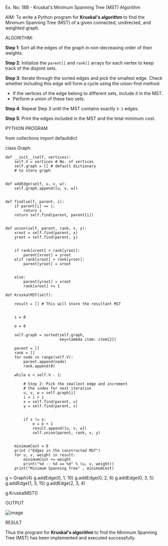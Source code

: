 Ex. No: 18B - Kruskal's Minimum Spanning Tree (MST) Algorithm

AIM:
To write a Python program for **Kruskal's algorithm** to find the Minimum Spanning Tree (MST) of a given connected, undirected, and weighted graph.

ALGORITHM:

**Step 1**: Sort all the edges of the graph in non-decreasing order of their weights.

**Step 2**: Initialize the `parent[]` and `rank[]` arrays for each vertex to keep track of the disjoint sets.

**Step 3**: Iterate through the sorted edges and pick the smallest edge. Check whether including this edge will form a cycle using the union-find method:
- If the vertices of the edge belong to different sets, include it in the MST.
- Perform a union of these two sets.

**Step 4**: Repeat Step 3 until the MST contains exactly `V-1` edges.

**Step 5**: Print the edges included in the MST and the total minimum cost.

PYTHON PROGRAM



from collections import defaultdict




class Graph:

	def __init__(self, vertices):
		self.V = vertices # No. of vertices
		self.graph = [] # default dictionary
		# to store graph


	def addEdge(self, u, v, w):
		self.graph.append([u, v, w])


	def find(self, parent, i):
		if parent[i] == i:
			return i
		return self.find(parent, parent[i])


	def union(self, parent, rank, x, y):
		xroot = self.find(parent, x)
		yroot = self.find(parent, y)


		if rank[xroot] < rank[yroot]:
			parent[xroot] = yroot
		elif rank[xroot] > rank[yroot]:
			parent[yroot] = xroot


		else:
			parent[yroot] = xroot
			rank[xroot] += 1

	def KruskalMST(self):

		result = [] # This will store the resultant MST
		

		i = 0
		
		e = 0

		self.graph = sorted(self.graph,
							key=lambda item: item[2])

		parent = []
		rank = []
		for node in range(self.V):
		    parent.append(node)
		    rank.append(0)
	
		while e < self.V - 1:

			# Step 2: Pick the smallest edge and increment
			# the index for next iteration
			u, v, w = self.graph[i]
			i = i + 1
			x = self.find(parent, u)
			y = self.find(parent, v)
       
			      
			if x != y:
				e = e + 1
				result.append([u, v, w])
				self.union(parent, rank, x, y)
		

		minimumCost = 0
		print ("Edges in the constructed MST")
		for u, v, weight in result:
			minimumCost += weight
			print("%d -- %d == %d" % (u, v, weight))
		print("Minimum Spanning Tree" , minimumCost)

g = Graph(4)
g.addEdge(0, 1, 10)
g.addEdge(0, 2, 6)
g.addEdge(0, 3, 5)
g.addEdge(1, 3, 15)
g.addEdge(2, 3, 4)

g.KruskalMST()



OUTPUT

![image](https://github.com/user-attachments/assets/06e3c000-e62b-4c94-a700-bb75cb9c0556)


RESULT

Thus the program for **Kruskal's algorithm** to find the Minimum Spanning Tree (MST) has been implemented and executed successfully.

